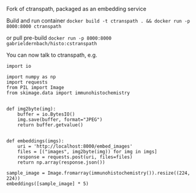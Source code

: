 Fork of ctranspath, packaged as an embedding service

Build and run container
`docker build -t ctranspath . && docker run -p 8000:8000 ctranspath`

or pull pre-build
`docker run -p 8000:8000 gabrieldernbach/histo:cstranspath`

You can now talk to ctranspath, e.g.
```python3
import io

import numpy as np
import requests
from PIL import Image
from skimage.data import immunohistochemistry


def img2byte(img):
    buffer = io.BytesIO()
    img.save(buffer, format="JPEG")
    return buffer.getvalue()


def embeddings(imgs):
    uri = 'http://localhost:8000/embed_images'
    files = [("images", img2byte(img)) for img in imgs]
    response = requests.post(uri, files=files)
    return np.array(response.json())

sample_image = Image.fromarray(immunohistochemistry()).resize((224, 224))
embeddings([sample_image] * 5)
```
